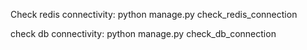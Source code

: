 Check redis connectivity:
python manage.py check_redis_connection   

check db connectivity:
python manage.py check_db_connection